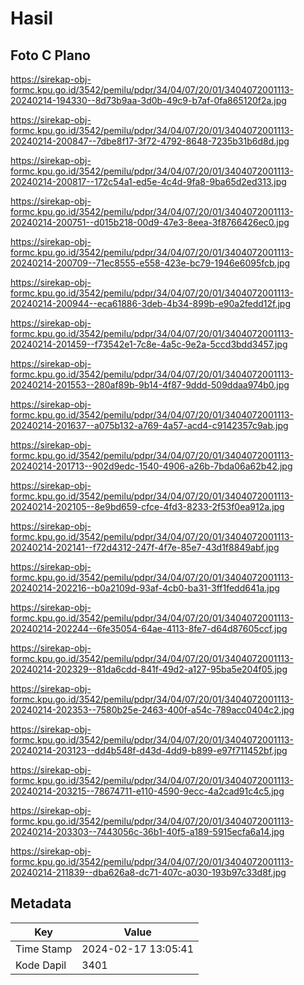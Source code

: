 # Hasil

## Foto C Plano

https://sirekap-obj-formc.kpu.go.id/3542/pemilu/pdpr/34/04/07/20/01/3404072001113-20240214-194330--8d73b9aa-3d0b-49c9-b7af-0fa865120f2a.jpg

https://sirekap-obj-formc.kpu.go.id/3542/pemilu/pdpr/34/04/07/20/01/3404072001113-20240214-200847--7dbe8f17-3f72-4792-8648-7235b31b6d8d.jpg

https://sirekap-obj-formc.kpu.go.id/3542/pemilu/pdpr/34/04/07/20/01/3404072001113-20240214-200817--172c54a1-ed5e-4c4d-9fa8-9ba65d2ed313.jpg

https://sirekap-obj-formc.kpu.go.id/3542/pemilu/pdpr/34/04/07/20/01/3404072001113-20240214-200751--d015b218-00d9-47e3-8eea-3f8766426ec0.jpg

https://sirekap-obj-formc.kpu.go.id/3542/pemilu/pdpr/34/04/07/20/01/3404072001113-20240214-200709--71ec8555-e558-423e-bc79-1946e6095fcb.jpg

https://sirekap-obj-formc.kpu.go.id/3542/pemilu/pdpr/34/04/07/20/01/3404072001113-20240214-200944--eca61886-3deb-4b34-899b-e90a2fedd12f.jpg

https://sirekap-obj-formc.kpu.go.id/3542/pemilu/pdpr/34/04/07/20/01/3404072001113-20240214-201459--f73542e1-7c8e-4a5c-9e2a-5ccd3bdd3457.jpg

https://sirekap-obj-formc.kpu.go.id/3542/pemilu/pdpr/34/04/07/20/01/3404072001113-20240214-201553--280af89b-9b14-4f87-9ddd-509ddaa974b0.jpg

https://sirekap-obj-formc.kpu.go.id/3542/pemilu/pdpr/34/04/07/20/01/3404072001113-20240214-201637--a075b132-a769-4a57-acd4-c9142357c9ab.jpg

https://sirekap-obj-formc.kpu.go.id/3542/pemilu/pdpr/34/04/07/20/01/3404072001113-20240214-201713--902d9edc-1540-4906-a26b-7bda06a62b42.jpg

https://sirekap-obj-formc.kpu.go.id/3542/pemilu/pdpr/34/04/07/20/01/3404072001113-20240214-202105--8e9bd659-cfce-4fd3-8233-2f53f0ea912a.jpg

https://sirekap-obj-formc.kpu.go.id/3542/pemilu/pdpr/34/04/07/20/01/3404072001113-20240214-202141--f72d4312-247f-4f7e-85e7-43d1f8849abf.jpg

https://sirekap-obj-formc.kpu.go.id/3542/pemilu/pdpr/34/04/07/20/01/3404072001113-20240214-202216--b0a2109d-93af-4cb0-ba31-3ff1fedd641a.jpg

https://sirekap-obj-formc.kpu.go.id/3542/pemilu/pdpr/34/04/07/20/01/3404072001113-20240214-202244--6fe35054-64ae-4113-8fe7-d64d87605ccf.jpg

https://sirekap-obj-formc.kpu.go.id/3542/pemilu/pdpr/34/04/07/20/01/3404072001113-20240214-202329--81da6cdd-841f-49d2-a127-95ba5e204f05.jpg

https://sirekap-obj-formc.kpu.go.id/3542/pemilu/pdpr/34/04/07/20/01/3404072001113-20240214-202353--7580b25e-2463-400f-a54c-789acc0404c2.jpg

https://sirekap-obj-formc.kpu.go.id/3542/pemilu/pdpr/34/04/07/20/01/3404072001113-20240214-203123--dd4b548f-d43d-4dd9-b899-e97f711452bf.jpg

https://sirekap-obj-formc.kpu.go.id/3542/pemilu/pdpr/34/04/07/20/01/3404072001113-20240214-203215--78674711-e110-4590-9ecc-4a2cad91c4c5.jpg

https://sirekap-obj-formc.kpu.go.id/3542/pemilu/pdpr/34/04/07/20/01/3404072001113-20240214-203303--7443056c-36b1-40f5-a189-5915ecfa6a14.jpg

https://sirekap-obj-formc.kpu.go.id/3542/pemilu/pdpr/34/04/07/20/01/3404072001113-20240214-211839--dba626a8-dc71-407c-a030-193b97c33d8f.jpg


## Metadata

| Key        | Value               |
| ---------- | ------------------- |
| Time Stamp | 2024-02-17 13:05:41 |
| Kode Dapil | 3401                |



